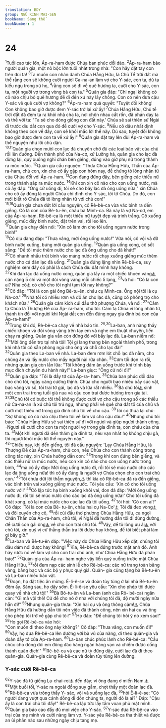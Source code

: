 ```yaml
---
translation: BDY
group: NGŨ KINH MAI-SEN
bookName: Sáng thế 
bookNumber: 1
---
```


<div class="title"><h1>24</h1></div>
<span class="verse sa_24_1"><sup>1</sup>Tuổi cao tác lớn, Áp-ra-ham được Chúa ban phúc dồi dào. </span>
<span class="verse sa_24_2"><sup>2</sup>Áp-ra-ham bảo người quản gia, một nô bộc lớn tuổi nhất trong nhà: &#34;Con hãy đặt tay con trên đùi ta! </span>
<span class="verse sa_24_3"><sup>3</sup>Ta muốn con nhân danh Chúa Hằng Hữu, là Chủ Tể trời đất mà thề rằng con sẽ không cưới người Ca-na-an làm vợ cho Y-sác, con ta, dù ta kiều ngụ trong xứ họ, </span>
<span class="verse sa_24_4"><sup>4</sup>rằng con sẽ đi về quê hương ta, cưới cho Y-sác, con ta, một người vợ trong vòng bà con ta.&#34; </span>
<span class="verse sa_24_5"><sup>5</sup>Quản gia đáp: &#34;Chỉ ngại không có cô nào chịu bỏ quê hương để đi đến xứ này lấy chồng. Con có nên đưa cậu Y-sác vê quê cưới vợ không?&#34; </span>
<span class="verse sa_24_6"><sup>6</sup>Áp-ra-ham quả quyết: &#34;Tuyệt đối không! Con không bao giờ được đem Y-sác trở lại xứ ấy! </span>
<span class="verse sa_24_7"><sup>7</sup>Chúa Hằng Hữu, Chủ tể trời đất đã đem ta ra khỏi nhà cha ta, nơi chôn nhau cắt rốn, đã phán dạy ta và thề với ta: &#34;Ta sẽ cho dòng giống con đất này.&#39; Chúa sẽ sai thiên sứ Ngài đi trước dìu dắt con qua đó để cưới vợ cho Y-sác. </span>
<span class="verse sa_24_8"><sup>8</sup>Nếu cô dâu nhất định không theo con về đây, con sẽ khỏi mắc lời thề này. Dù sao, tuyệt đối không bao giờ được đem con ta về xứ ấy!&#34; </span>
<span class="verse sa_24_9"><sup>9</sup>Quản gia đặt tay lên đùi Áp-ra-ham và thề nguyện như lời chủ dặn.<br/></span>
<span class="verse sa_24_10 sa_24_11"><sup>10,11</sup>Quản gia chọn mười con lạc đà chuyên chở đủ các loại bảo vật của chủ rồi lên đường. Đến thành phố của Na-cơ, xứ Lưỡng hà, quản gia cho lạc đà dừng lại, quỳ xuống nghỉ chân bên giếng, đúng vào giờ phụ nữ trong thành ra múc nước. </span>
<span class="verse sa_24_12"><sup>12</sup>Quản gia cầu nguyện: &#34;Thưa Chúa Hằng Hữu, Thần của Áp-ra-ham, chủ con, xin cho cô ấy gặp con hôm nay, để chứng tỏ lòng nhân từ của Chúa đối với Áp-ra-ham. </span>
<span class="verse sa_24_13"><sup>13</sup>Con đang đứng đây, bên giếng các thiếu nữ trong thành sắp ra múc nước. </span>
<span class="verse sa_24_14"><sup>14</sup>Khi con xin cô nào cho con uống nước, mà cô ấy đáp: &#34;Ông cứ uống đi, tôi sẽ cho bầy lạc đà ông uống nữa,&#34; xin Chúa cho cô ấy đúng là người Chúa chỉ định cho Y-sác, tôi tớ Chúa. Do đó, con mới biết rõ Chúa đã tỏ lòng nhân từ với chủ con!&#34;<br/></span>
<span class="verse sa_24_15 sa_24_16"><sup>15,16</sup>Quản gia chưa dứt lời cầu nguyện, cô Rê-bê-ca vừa vác bình ra đến giếng. Cô là con của Bê-tu-ên, cháu bà Minh-ca. Bà này là vợ Na-cơ, em của Áp-ra-ham. Rê-bê-ca là một thiếu nữ tuyệt đẹp và trinh trắng. Cô xuống giếng, múc đầy bình nước, đặt trên vai, rồi leo lên.<br/></span>
<span class="verse sa_24_17"><sup>17</sup>Quản gia chạy đến nói: &#34;Xin cô làm ơn cho tôi uống ngụm nước trong bình!&#34;<br/></span>
<span class="verse sa_24_18"><sup>18</sup>Cô dịu dàng đáp: &#34;Thưa vâng, mời ông uống nước!&#34; Vừa nói, cô vội vã đỡ bình nước xuống, bưng mời quản gia uống. </span>
<span class="verse sa_24_19"><sup>19</sup>Quản gia uống xong, cô sốt sắng: &#34;Để tôi múc thêm nước cho lạc đà ông uống cho đã khát!&#34;<br/></span>
<span class="verse sa_24_20"><sup>20</sup>Cô nhanh nhẩu trút bình vào máng nước rồi chạy xuống giếng múc thêm nước cho cả đàn lạc đà uống. </span>
<span class="verse sa_24_21"><sup>21</sup>Quản gia đứng lặng nhìn Rê-bê-ca, suy nghiệm xem đây có phải là cách Chúa dìu dắt mình hay không.<br/></span>
<span class="verse sa_24_22"><sup>22</sup>Khi đàn lạc đà uống nước xong, quản gia lấy ra một chiếc khoen vàng<a href="#" data-toggle="tooltip" data-placement="bottom" title="dùng để đeo trên mũi">⚓</a> cân nặng 5 chỉ và một đôi vòng vàng mỗi chiếc 5 lạng, </span>
<span class="verse sa_24_23"><sup>23</sup>và hỏi: &#34;Cô là con ai? Nhà cô<a href="#" data-toggle="tooltip" data-placement="bottom" title="Nt nhà cha cô">⚓</a> có chỗ cho tôi nghỉ tạm tối nay không?&#34;<br/></span>
<span class="verse sa_24_24"><sup>24</sup>Cô đáp: &#34;Tôi là con gái ông Bê-tu-ên, cháu cụ Minh-ca. Ông nội tôi là cụ Na-cơ.&#34; </span>
<span class="verse sa_24_25"><sup>25</sup>Nhà tôi có nhiều rơm và đồ ăn cho lạc đà, cũng có phòng trọ cho khách nữa.&#34; </span>
<span class="verse sa_24_26"><sup>26</sup>Quản gia cảm kích cúi đầu thờ phượng Chúa, và nói: </span>
<span class="verse sa_24_27"><sup>27</sup>“Cảm tạ Chúa là Thượng Đế của Áp- ra-ham, chủ tôi. Cảm tạ Chúa vì lòng nhân từ, thành tín đối với người khi Ngài dắt con đến đúng ngay gia đình bà con của Áp-ra-ham!&#34;<br/></span>
<span class="verse sa_24_28"><sup>28</sup>Trong khi đó, Rê-bê-ca chạy về nhà báo tin. </span>
<span class="verse sa_24_29 sa_24_30"><sup>29,30</sup>La-ban, anh nàng thấy chiếc khoen và đôi vòng vàng trên tay em và nghe em thuật chuyện, liền chạy ra giếng. Quản gia vẫn còn đứng đó với bầy lạc đà. La-ban niềm nở: </span>
<span class="verse sa_24_31"><sup>31</sup>“Mời ông đến trọ tại nhà tôi! Tội gì lang thang bên ngoài thành phố, trong khi nhà tôi có sẵn phòng ngủ cho ông và chỗ cho lạc đà!&#34;<br/></span>
<span class="verse sa_24_32"><sup>32</sup>Quản gia theo La-ban về nhà. La-ban đem rơm lót chỗ lạc đà nằm, cho chúng ăn và lấy nước cho mấy người nài rửa chân. </span>
<span class="verse sa_24_33"><sup>33</sup>Cơm tối dọn ra rồi, nhưng quản gia còn lần lữa: &#34;Tôi không dám ăn uống trước khi trình bày mục đích chuyến du hành này!&#34; La-ban giục: &#34;Ông cứ nói đi!&#34;<br/></span>
<span class="verse sa_24_34"><sup>34</sup>Quản gia đáp: &#34;Tôi là đầy tớ của Áp-ra- ham. </span>
<span class="verse sa_24_35"><sup>35</sup>Chúa ban phúc dồi dào cho chủ tôi, ngày càng cường thịnh. Chúa cho người bao nhiêu bầy súc vật, bạc vàng vô số, tôi trai tớ gái, lạc đà và lừa rất nhiều. </span>
<span class="verse sa_24_36"><sup>36</sup>Bà chủ tôi<a href="#" data-toggle="tooltip" data-placement="bottom" title="Nt Sa-ra, vợ chủ ta">⚓</a> sinh một con trai trong tuổi già nua và cậu con trai được hưởng trọn gia tài. </span>
<span class="verse sa_24_37 sa_24_38"><sup>37,38</sup>Chủ tôi có buộc tôi thề không được cưới vợ cho cậu trong số các thiếu nữ Ca-na-an là xứ chủ tôi trú ngụ, nhưng phải về quê cha đất tổ của chủ và cưới một thiếu nữ trong gia đình chủ tôi về cho cậu. </span>
<span class="verse sa_24_39"><sup>39</sup>Tôi có thưa lại chủ: &#34;Sợ không có cô nào chịu theo tôi về làm vợ cho cậu đâu!&#34; </span>
<span class="verse sa_24_40"><sup>40</sup>Nhưng chủ tôi bảo: &#34;Chúa Hằng Hữu sẽ sai thiên sứ đi với ngươi và giúp ngươi thành công. -Ngươi sẽ cưới cho con ta một người vợ trong gia đình ta, con cháu của cha ta. </span>
<span class="verse sa_24_41"><sup>41</sup>Một khi ngươi đã đến thăm gia đình ta, nếu vạn nhất họ không chịu gả, thì ngươi khỏi mắc lời thề nguyện này.&#34;<br/></span>
<span class="verse sa_24_42"><sup>42</sup>“Chiều nay, khi đến giếng, tôi đã cầu nguyện: &#39;Lạy Chúa Hằng Hữu, là Thượng Đế của Áp-ra-ham, chủ con, nếu Chúa cho con thành công trong công tác này, xin Chúa hướng dẫn con: </span>
<span class="verse sa_24_43"><sup>43</sup>Trong khi con đứng bên giếng, và các thiếu nữ ra múc nước, nếu con xin cô nào cho con uống nước trong bình, </span>
<span class="verse sa_24_44"><sup>44</sup>mà cô ấy đáp: Mời ông uống nước đi, rồi tôi sẽ múc nước cho các lạc đà ông uống nữa! thì cô ấy đúng là người vợ Chúa chọn cho con trai chủ con.&#39; </span>
<span class="verse sa_24_45"><sup>45</sup>Tôi chưa dứt lời thầm nguyện,<a href="#" data-toggle="tooltip" data-placement="bottom" title="Nt trong lòng">⚓</a> thì kìa cô Rê-bê-ca đã ra đến giếng, vác bình trên vai xuống giếng múc nước. Tôi yêu cầu: &#39;Xin cô cho tôi uống nước với!&#39; </span>
<span class="verse sa_24_46"><sup>46</sup>Cô lập tức hạ bình xuống khỏi vai, đon đả đáp: &#39;Mời ông uống nước đi, rồi tôi sẽ múc nước cho các lạc đà ông uống nữa!&#39; Cho tôi uống đã khát xong, cô lại múc nước cho các lạc đà tôi uống. </span>
<span class="verse sa_24_47"><sup>47</sup>Tôi hỏi: &#39;Cô con ai?&#39; Cô đáp: &#39;Tôi là con của Bê- tu-ên, cháu hai cụ Na-Cơ&#39;<a href="#" data-toggle="tooltip" data-placement="bottom" title="Nt mà Minh-ca đã sinh cho người (Na-cơ)">⚓</a> Tôi đã đeo vòng<a href="#" data-toggle="tooltip" data-placement="bottom" title="Nt đeo vòng vào mũi">⚓</a> và đôi xuyến cho cô, </span>
<span class="verse sa_24_48"><sup>48</sup>rồi cúi đầu thờ phượng Chúa Hằng Hữu, ca ngợi Chân Thần của Áp-ra-ham, chủ tôi, vì Ngài đã hướng dẫn tôi đi đúng đường, để cưới con gái ông<a href="#" data-toggle="tooltip" data-placement="bottom" title="Nt con gái của em trai chủ tôi">⚓</a> về cho con trai chủ tôi. </span>
<span class="verse sa_24_49"><sup>49</sup>Vậy, để tỏ lòng ưu ái<a href="#" data-toggle="tooltip" data-placement="bottom" title="Nt nhân từ và thành thực">⚓</a> với chủ tôi, xin quý vị cứ thẳng thắn trả lời được hay không, để tôi biết phải làm gì bây giờ.&#34;<br/></span>
<span class="verse sa_24_50"><sup>50</sup>La-ban và Bê-tu-ên đáp: &#34;Việc này do Chúa Hằng Hữu xếp đặt, chúng tôi đâu dám nói được hay không! </span>
<span class="verse sa_24_51"><sup>51</sup>Kìa, Rê-bê-ca đứng trước mặt anh đó. Anh hãy rước nó về làm vợ cho con trai chủ anh, như Chúa Hằng Hữu đã phán bảo!&#34; </span>
<span class="verse sa_24_52"><sup>52</sup>Quản-gia của Áp-ra- ham nghe vậy liền quỳ xuống trước mặt Chúa Hằng Hữu, </span>
<span class="verse sa_24_53"><sup>53</sup>rồi đem nạp các sính lễ cho Rê-bê-ca: các nữ trang toàn bằng vàng, bằng bạc và các bộ y phục quý giá. Quản- gia cũng tặng bà Bê-tu-ên và La-ban nhiều bảo vật.<br/></span>
<span class="verse sa_24_54"><sup>54</sup>Đoạn, họ đặt tiệc ăn mừng. Ê-li-ê-se và đoàn tùy tùng ở lại nhà Bê-tu-ên đêm ấy. Sáng sau, họ dậy sớm. Ê-li-ê-se yêu cầu: &#34;Xin cho phép tôi được quay về nhà chủ tôi!&#34; </span>
<span class="verse sa_24_55"><sup>55</sup>Bà Bô-tu-ên và La-ban (anh của Rô- bê-ca) ngăn cản: &#34;Gì mà vội thế! Cứ để cho nó ở nhà với chúng tôi đã, độ mười ngày nữa hẵn đi!&#34; </span>
<span class="verse sa_24_56"><sup>56</sup>Nhưng quản-gia thưa: &#34;Xin hai cụ và ông thông cảm!<a href="#" data-toggle="tooltip" data-placement="bottom" title="Nt xin đừng làm cho tôi trì hoãn">⚓</a> Chúa Hằng Hữu đã hướng dẫn tôi nên việc đã thành công, nên xin hai cụ và ông cho phép tôi trở về gặp chủ tôi!&#34; </span>
<span class="verse sa_24_57"><sup>57</sup>Họ đáp: &#34;Để chúng tôi hỏi ý nó xem sao!&#34; </span>
<span class="verse sa_24_58"><sup>58</sup>Họ gọi Rê-bê-ca vào hỏi:<br/>&#34;Con muốn đi theo ông này không?&#34; Cô đáp: &#34;Thưa vâng, con muốn đi!&#34;<br/></span>
<span class="verse sa_24_59"><sup>59</sup>Vậy, họ đưa Rê-bê-ca lên đường với bà vú của nàng, đi theo quản-gia và đoàn đầy tớ của Áp-ra-ham. </span>
<span class="verse sa_24_60"><sup>60</sup>La-ban chúc phúc lành cho Rê-bê-ca: &#34;Cầu chúc cho dòng dõi em đông đảo hàng ngàn hàng vạn và chiếm được cổng thành quân địch!&#34; </span>
<span class="verse sa_24_61"><sup>61</sup>Rê-bê-ca và các nữ tỳ đứng dậy, cưỡi lạc đà đi theo quản-gia. Quản-gia cùng Rê-bê-ca và đoàn tùy tùng lên đường.</span>
<div class="title"><h3>Y-sác cưới Rê-bê-ca</h3></div>
<span class="verse sa_24_62"><sup>62</sup>Y-sác đã từ giếng La-chai-roi<a href="#" data-toggle="tooltip" data-placement="bottom" title="nghĩa là: giếng của &#39;Đấng Hằng sống&#39;, &#39;Đấng nhìn xem&#39; của tôi">⚓</a> đến đây; vì ông đang ở miền Nam.<a href="#" data-toggle="tooltip" data-placement="bottom" title="Nt Negev">⚓</a> </span>
<span class="verse sa_24_63"><sup>63</sup>Một buổi tối, Y-sác ra ngoài đồng suy gẫm, chợt thấy một đoàn lạc đà. </span>
<span class="verse sa_24_64"><sup>64</sup>Rê-bê-ca vừa trông thấy Y- sác, vội vã xuống lạc đà, </span>
<span class="verse sa_24_65"><sup>65</sup>hỏi Ê-li-ê-se: &#34;Có người đang vượt qua cánh đồng đi đón chúng ta, người đó là ai?&#34; Đáp: &#34;Cậu ấy là con trai chủ tôi đấy!&#34; Rê-bê-ca lập tức lấy tấm voan phủ mặt mình.<br/></span>
<span class="verse sa_24_66"><sup>66</sup>Quản gia báo cáo đầy đủ mọi việc cho Y-sác. </span>
<span class="verse sa_24_67"><sup>67</sup>Y-sác đưa Rê-bê-ca vào trại của mẹ mình và cưới nàng làm vợ. Y-sác yêu Rê-bê-ca tha thiết và được an ủi phần nào sau những ngày chịu tang mẹ.</span>
